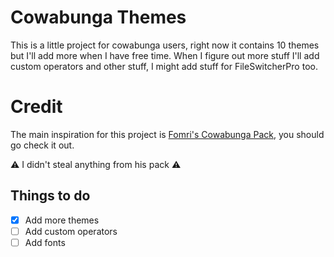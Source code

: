 # Cowabunga Themes

This is a little project for cowabunga users, right now it contains 10 themes but I'll add more when I have free time. When I figure out more stuff I'll add custom operators and other stuff, I might add stuff for FileSwitcherPro too.

# Credit

The main inspiration for this project is [Fomri's Cowabunga Pack](https://github.com/Fomri/Cowabunga-Pack-by-Fomri), you should go check it out.

⚠ I didn't steal anything from his pack ⚠

## Things to do

- [x]  Add more themes
- [ ]  Add custom operators
- [ ]  Add fonts
